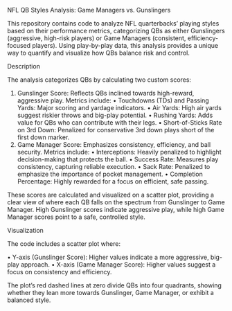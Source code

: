 NFL QB Styles Analysis: Game Managers vs. Gunslingers

This repository contains code to analyze NFL quarterbacks’ playing styles based on their performance metrics, categorizing QBs as either Gunslingers (aggressive, high-risk players) or Game Managers (consistent, efficiency-focused players). Using play-by-play data, this analysis provides a unique way to quantify and visualize how QBs balance risk and control.

Description

The analysis categorizes QBs by calculating two custom scores:

1.	Gunslinger Score: Reflects QBs inclined towards high-reward, aggressive play. Metrics include:
	•	Touchdowns (TDs) and Passing Yards: Major scoring and yardage indicators.
	•	Air Yards: High air yards suggest riskier throws and big-play potential.
	•	Rushing Yards: Adds value for QBs who can contribute with their legs.
	•	Short-of-Sticks Rate on 3rd Down: Penalized for conservative 3rd down plays short of the first down marker.
2.	Game Manager Score: Emphasizes consistency, efficiency, and ball security. Metrics include:
	•	Interceptions: Heavily penalized to highlight decision-making that protects the ball.
	•	Success Rate: Measures play consistency, capturing reliable execution.
	•	Sack Rate: Penalized to emphasize the importance of pocket management.
	•	Completion Percentage: Highly rewarded for a focus on efficient, safe passing.

These scores are calculated and visualized on a scatter plot, providing a clear view of where each QB falls on the spectrum from Gunslinger to Game Manager. High Gunslinger scores indicate aggressive play, while high Game Manager scores point to a safe, controlled style.

Visualization

The code includes a scatter plot where:

•	Y-axis (Gunslinger Score): Higher values indicate a more aggressive, big-play approach.
•	X-axis (Game Manager Score): Higher values suggest a focus on consistency and efficiency.

The plot’s red dashed lines at zero divide QBs into four quadrants, showing whether they lean more towards Gunslinger, Game Manager, or exhibit a balanced style.

